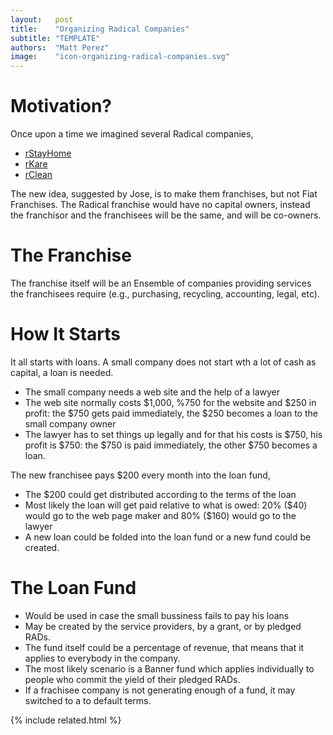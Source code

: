 ```yaml
---
layout:   post
title:    "Organizing Radical Companies"
subtitle: "TEMPLATE"
authors:  "Matt Perez"
image:    "icon-organizing-radical-companies.svg"
---
```


<div style='display:none; '>
 <p>Once upon a time we described several Radical companies. This is another motivation.</p>
</div>

<h1>Motivation?</h1>
 <p>Once upon a time we imagined several Radical companies,</p>
  <ul>
   <li><a href="https://radicalcompanies.com/2022/05/12/rstayhome" target="_blank">rStayHome</a></li>
   <li><a href="https://radicalcompanies.com/2022/05/13/rkare" target="_blank">rKare</a></li>
   <li><a href="https://radicalcompanies.com/2022/05/14/rclean" target="_blank">rClean</a></li>
  </ul>
 <p>The new idea, suggested by Jose, is to make them franchises, but not Fiat Franchises. The Radical franchise would have no capital owners, instead the franchisor and the franchisees will be the same, and will be co-owners.</p>

<h1>The Franchise</h1>
 <p>The franchise itself will be an Ensemble of companies providing services the franchisees require (e.g., purchasing, recycling, accounting, legal, etc).</p>

<h1>How It Starts</h1>
 <p>It all starts with loans. A small company does not start wth a lot of cash as capital, a loan is needed.</p>
  <ul>
   <li>The small company needs a web site and the help of a lawyer</li>
   <li>The web site normally costs $1,000, %750 for the website and $250 in profit: the $750 gets paid immediately, the $250 becomes a loan to the small company owner</li>
   <li>The lawyer has to set things up legally and for that his costs is $750, his profit is $750: the $750 is paid immediately, the other $750 becomes a loan.</li>
  </ul> 
 <p>The new franchisee pays $200 every month into the loan fund,</p>
  <ul>
   <li>The $200 could get distributed according to the terms of the loan</li>
   <li>Most likely the loan will get paid relative to what is owed: 20% ($40) would go to the web page maker and 80% ($160) would go to the lawyer</li>
   <li>A new loan could be folded into the loan fund or a new fund could be created.</li>
  </ul>

<h1>The Loan Fund</h1>
  <ul>
   <li>Would be used in case the small bussiness fails to pay his loans</li>
   <li>May be created by the service providers, by a grant, or by pledged RADs.</li>
   <li>The fund itself could be a percentage of revenue, that means that it applies to everybody in the company.</li>
   <li>The most likely scenario is a Banner fund which applies individually to people who commit the yield of their pledged RADs.</li>
   <li>If a frachisee company is not generating enough of a fund, it may switched to a to default terms.</li>
  </ul>

{% include related.html %}